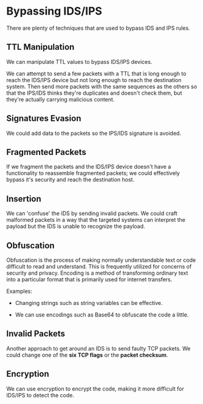 # Bypassing IDS/IPS

There are plenty of techniques that are used to bypass IDS and IPS rules.

## TTL Manipulation

We can manipulate TTL values to bypass IDS/IPS devices.

We can attempt to send a few packets with a TTL that is long enough to reach the IDS/IPS device but not long enough to reach the destination system. Then send more packets with the same sequences as the others so that the IPS/IDS thinks they're duplicates and doesn't check them, but they're actually carrying malicious content.

## Signatures Evasion

We could add data to the packets so the IPS/IDS signature is avoided.

## Fragmented Packets

If we fragment the packets and the IDS/IPS device doesn't have a functionality to reassemble fragmented packets; we could effectively bypass it's security and reach the destination host.

## Insertion

We can 'confuse' the IDS by sending invalid packets. We could craft malformed packets in a way that the targeted systems can interpret the payload but the IDS is unable to recognize the payload.

## Obfuscation

Obfuscation is the process of making normally understandable text or code difficult to read and understand. This is frequently utilized for concerns of security and privacy. Encoding is a method of transforming ordinary text into a particular format that is primarily used for internet transfers.

Examples:

- Changing strings such as string variables can be effective. 

- We can use encodings such as Base64 to obfuscate the code a little.

## Invalid Packets

Another approach to get around an IDS is to send faulty TCP packets. We could change one of the **six TCP flags** or the **packet checksum**.

## Encryption

We can use encryption to encrypt the code, making it more difficult for IDS/IPS to detect the code.